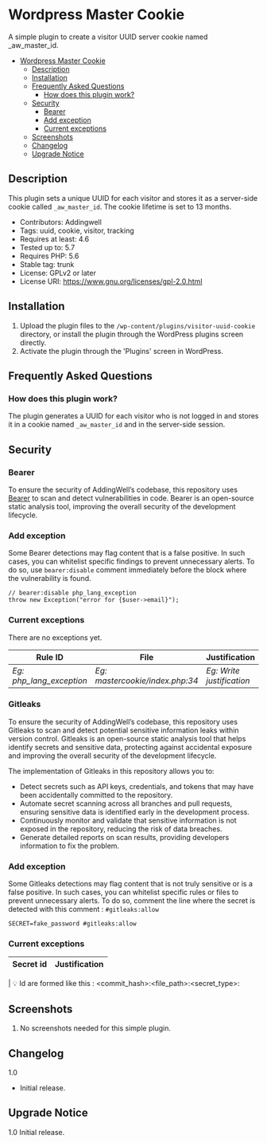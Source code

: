 # Wordpress Master Cookie

A simple plugin to create a visitor UUID server cookie named _aw_master_id.

- [Wordpress Master Cookie](#wordpress-master-cookie)
  - [Description](#description)
  - [Installation](#installation)
  - [Frequently Asked Questions](#frequently-asked-questions)
    - [How does this plugin work?](#how-does-this-plugin-work)
  - [Security](#security)
    - [Bearer](#bearer)
    - [Add exception](#add-exception)
    - [Current exceptions](#current-exceptions)
  - [Screenshots](#screenshots)
  - [Changelog](#changelog)
  - [Upgrade Notice](#upgrade-notice)

## Description

This plugin sets a unique UUID for each visitor and stores it as a server-side cookie called `_aw_master_id`. 
The cookie lifetime is set to 13 months.

- Contributors: Addingwell
- Tags: uuid, cookie, visitor, tracking
- Requires at least: 4.6
- Tested up to: 5.7
- Requires PHP: 5.6
- Stable tag: trunk
- License: GPLv2 or later
- License URI: https://www.gnu.org/licenses/gpl-2.0.html

## Installation

1. Upload the plugin files to the `/wp-content/plugins/visitor-uuid-cookie` directory, or install the plugin through the WordPress plugins screen directly.
2. Activate the plugin through the 'Plugins' screen in WordPress.

## Frequently Asked Questions

### How does this plugin work?

The plugin generates a UUID for each visitor who is not logged in and stores it in a cookie named `_aw_master_id` and in the server-side session.

## Security 

### Bearer

To ensure the security of AddingWell’s codebase, this repository uses [Bearer](https://www.bearer.com/bearer-cli) to scan and detect vulnerabilities in code. Bearer is an open-source static analysis tool, improving the overall security of the development lifecycle.

### Add exception

Some Bearer detections may flag content that is a false positive. In such cases, you can whitelist specific findings to prevent unnecessary alerts. To do so, use `bearer:disable` comment immediately before the block where the vulnerability is found.

```
// bearer:disable php_lang_exception
throw new Exception("error for {$user->email}");
```

### Current exceptions

There are no exceptions yet.

| Rule ID                  | File                        | Justification         |
| ------------------------ | --------------------------- | --------------------- |
| _Eg: php_lang_exception_ | _Eg: mastercookie/index.php:34_ | _Eg: Write justification_ |

### Gitleaks

To ensure the security of AddingWell’s codebase, this repository uses Gitleaks to scan and detect potential sensitive information leaks within version control. Gitleaks is an open-source static analysis tool that helps identify secrets and sensitive data, protecting against accidental exposure and improving the overall security of the development lifecycle.

The implementation of Gitleaks in this repository allows you to:

- Detect secrets such as API keys, credentials, and tokens that may have been accidentally committed to the repository.
- Automate secret scanning across all branches and pull requests, ensuring sensitive data is identified early in the development process.
- Continuously monitor and validate that sensitive information is not exposed in the repository, reducing the risk of data breaches.
- Generate detailed reports on scan results, providing developers information to fix the problem.

### Add exception

Some Gitleaks detections may flag content that is not truly sensitive or is a false positive. In such cases, you can whitelist specific rules or files to prevent unnecessary alerts. To do so, comment the line where the secret is detected with this comment : `#gitleaks:allow`

```
SECRET=fake_password #gitleaks:allow
```

### Current exceptions

| Secret id                                                                                                            | Justification             |
|----------------------------------------------------------------------------------------------------------------------|---------------------------|


| 💡 Id are formed like this : <commit_hash>:<file_path>:<secret_type>:<line>

## Screenshots

1. No screenshots needed for this simple plugin.

## Changelog

1.0
* Initial release.

## Upgrade Notice

1.0
Initial release.
